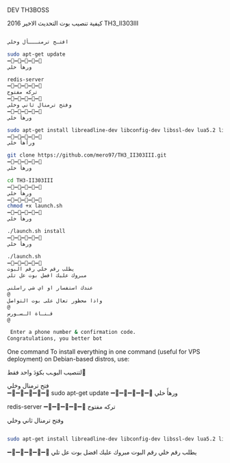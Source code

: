   DEV TH3BOSS 
  
  
 كيفية تنصيب بوت  التحديث الاخير 2016 TH3_II303III
 
```sh

افتـح ترمنـــأل وخلي   

sudo apt-get update 
➖🔹➖🔹➖🔹➖🔹➖🔹
ورهأَ خلي  

redis-server
➖🔹➖🔹➖🔹➖🔹➖🔹
تركه مفتوح    
➖🔹➖🔹➖🔹➖🔹➖🔹
وفتح ترمنال ثاني وخلي    
➖🔹➖🔹➖🔹➖🔹➖🔹
ورهأ خلي    

sudo apt-get install libreadline-dev libconfig-dev libssl-dev lua5.2 liblua5.2-dev libevent-dev libjansson* libpython-dev make unzip git redis-server g++ -y --force-yes
➖🔹➖🔹➖🔹➖🔹➖🔹
ورأهأَ خلي  

git clone https://github.com/mero97/TH3_II303III.git
➖🔹➖🔹➖🔹➖🔹➖🔹
ورهأ خلي    

cd TH3-II303III
➖🔹➖🔹➖🔹➖🔹➖🔹
ورهأَ خلي 
➖🔹➖🔹➖🔹➖🔹➖🔹
chmod +x launch.sh
➖🔹➖🔹➖🔹➖🔹➖🔹
ورهأَ خلي 

./launch.sh install
➖🔹➖🔹➖🔹➖🔹➖🔹
ورهأَ خلي  

./launch.sh 
➖🔹➖🔹➖🔹➖🔹➖🔹
يطلب رقم خلي رقم البوت 
مبروك عليك افضل بوت عل تلي 

عندك استفسار او اي شي راسلني
@
واذا محظور تعال على بوت التواصل
@
قـنـاة الـسـورس
@

 Enter a phone number & confirmation code.
Congratulations, you better bot
```
 One command
To install everything in one command (useful for VPS deployment) on Debian-based distros, use:

لتنصيب البوـب بكوَدَ واحد فقط َ   

فتح ترمنال وخلي   
➖🔹➖🔹➖🔹➖🔹➖🔹
sudo apt-get update 
➖🔹➖🔹➖🔹➖🔹➖🔹
ورهأَ خلي  

redis-server
➖🔹➖🔹➖🔹➖🔹➖🔹
تركه مفتوح   

وفتح ترمنال ثاني وخلي  
```sh

sudo apt-get install libreadline-dev libconfig-dev libssl-dev lua5.2 liblua5.2-dev libevent-dev libjansson* libpython-dev make unzip git redis-server g++ -y --force-yes && git clone https://github.com/mero97/TH3_II303III.git && cd THE_II303III && chmod +x launch.sh && ./launch.sh install && ./launch.sh
```

➖🔹➖🔹➖🔹➖🔹➖🔹
يطلب رقم خلي رقم البوت 
مبروك عليك افضل بوت عل تلي 


